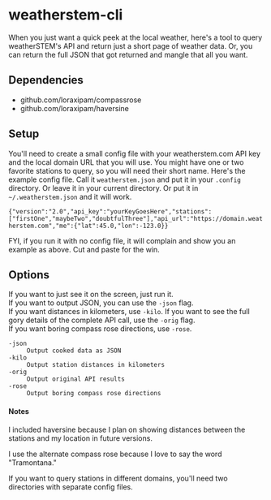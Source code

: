 # weatherstem-cli

When you just want a quick peek at the local weather, here's a tool to query weatherSTEM's API and return just a short page of weather data. Or, you can return the full JSON that got returned and mangle that all you want.

## Dependencies

   - github.com/loraxipam/compassrose
   - github.com/loraxipam/haversine

## Setup

You'll need to create a small config file with your weatherstem.com API key and the local domain URL that you will use. You might have one or two favorite stations to query, so you will need their short name. Here's the example config file. Call it `weatherstem.json` and put it in your `.config` directory. Or leave it in your current directory. Or put it in `~/.weatherstem.json` and it will work.

   `{"version":"2.0","api_key":"yourKeyGoesHere","stations":["firstOne","maybeTwo","doubtfulThree"],"api_url":"https://domain.weatherstem.com","me":{"lat":45.0,"lon":-123.0}}`

FYI, if you run it with no config file, it will complain and show you an example as above. Cut and paste for the win.

## Options

If you want to just see it on the screen, just run it.  
If you want to output JSON, you can use the `-json` flag.  
If you want distances in kilometers, use `-kilo`.
If you want to see the full gory details of the complete API call, use the `-orig` flag.  
If you want boring compass rose directions, use `-rose`.

   ```
   -json
    	Output cooked data as JSON
   -kilo
    	Output station distances in kilometers
   -orig
    	Output original API results
   -rose
    	Output boring compass rose directions
   ```

#### Notes

I included haversine because I plan on showing distances between the stations and my location in future versions.

I use the alternate compass rose because I love to say the word "Tramontana."

If you want to query stations in different domains, you'll need two directories with separate config files.
